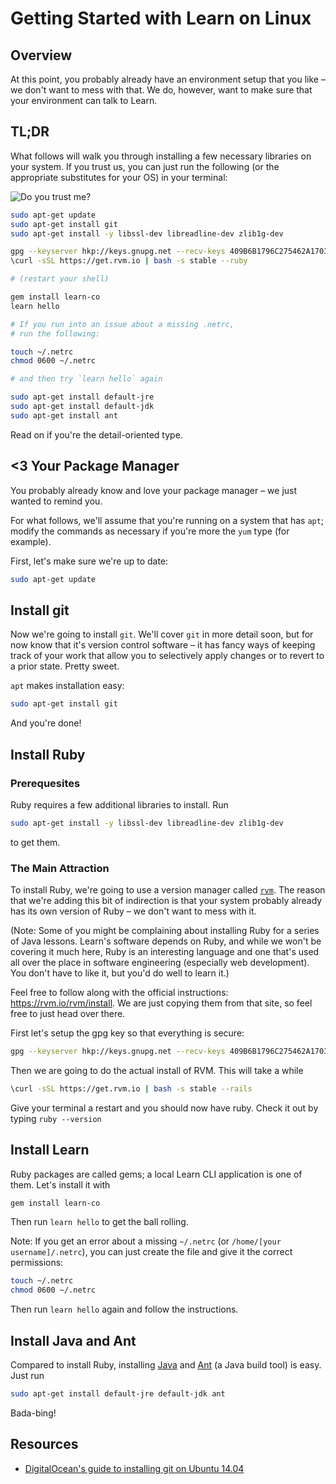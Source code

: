 # Getting Started with Learn on Linux

## Overview

At this point, you probably already have an environment setup that you like – we don't want to mess with that. We do, however, want to make sure that your environment can talk to Learn.

## TL;DR

What follows will walk you through installing a few necessary libraries on your system. If you trust us, you can just run the following (or the appropriate substitutes for your OS) in your terminal:

![Do you trust me?](http://i.giphy.com/voF2A48B0XQje.gif)

```bash
sudo apt-get update
sudo apt-get install git
sudo apt-get install -y libssl-dev libreadline-dev zlib1g-dev

gpg --keyserver hkp://keys.gnupg.net --recv-keys 409B6B1796C275462A1703113804BB82D39DC0E3
\curl -sSL https://get.rvm.io | bash -s stable --ruby

# (restart your shell)

gem install learn-co
learn hello

# If you run into an issue about a missing .netrc,
# run the following:

touch ~/.netrc
chmod 0600 ~/.netrc

# and then try `learn hello` again

sudo apt-get install default-jre
sudo apt-get install default-jdk
sudo apt-get install ant
```

Read on if you're the detail-oriented type.

## <3 Your Package Manager

You probably already know and love your package manager – we just wanted to remind you.

For what follows, we'll assume that you're running on a system that has `apt`; modify the commands as necessary if you're more the `yum` type (for example).

First, let's make sure we're up to date:

```bash
sudo apt-get update
```

## Install git

Now we're going to install `git`. We'll cover `git` in more detail soon, but for now know that it's version control software – it has fancy ways of keeping track of your work that allow you to selectively apply changes or to revert to a prior state. Pretty sweet.

`apt` makes installation easy:

```bash
sudo apt-get install git
```

And you're done!

## Install Ruby

### Prerequesites

Ruby requires a few additional libraries to install. Run

```bash
sudo apt-get install -y libssl-dev libreadline-dev zlib1g-dev
```

to get them.

### The Main Attraction

To install Ruby, we're going to use a version manager called [`rvm`](https://rvm.io/rvm/install). The reason that we're adding this bit of indirection is that your system probably already has its own version of Ruby – we don't want to mess with it.

(Note: Some of you might be complaining about installing Ruby for a series of Java lessons. Learn's software depends on Ruby, and while we won't be covering it much here, Ruby is an interesting language and one that's used all over the place in software engineering (especially web development). You don't have to like it, but you'd do well to learn it.)

Feel free to follow along with the official instructions: https://rvm.io/rvm/install. We are just copying them from that site, so feel free to just head over there.

First let's setup the gpg key so that everything is secure:

```bash
gpg --keyserver hkp://keys.gnupg.net --recv-keys 409B6B1796C275462A1703113804BB82D39DC0E3
```

Then we are going to do the actual install of RVM. This will take a while

```bash
\curl -sSL https://get.rvm.io | bash -s stable --rails
```

Give your terminal a restart and you should now have ruby. Check it out by typing `ruby --version`

## Install Learn

Ruby packages are called gems; a local Learn CLI application is one of them. Let's install it with

```bash
gem install learn-co
```

Then run `learn hello` to get the ball rolling.

Note: If you get an error about a missing `~/.netrc` (or `/home/[your username]/.netrc`), you can just create the file and give it the correct permissions:

```bash
touch ~/.netrc
chmod 0600 ~/.netrc
```

Then run `learn hello` again and follow the instructions.

## Install Java and Ant

Compared to install Ruby, installing [Java](https://java.com/en/download/) and [Ant](http://ant.apache.org/) (a Java build tool) is easy. Just run

```bash
sudo apt-get install default-jre default-jdk ant
```

Bada-bing!

## Resources

- [DigitalOcean's guide to installing git on Ubuntu 14.04](https://www.digitalocean.com/community/tutorials/how-to-install-git-on-ubuntu-14-04)
